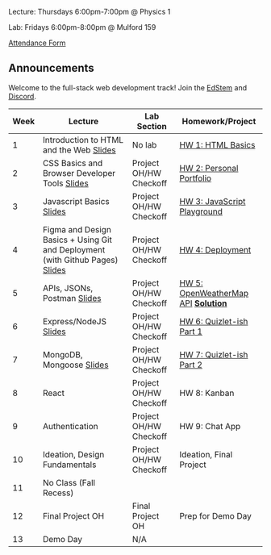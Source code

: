 Lecture: Thursdays 6:00pm-7:00pm @ Physics 1

Lab: Fridays 6:00pm-8:00pm @ Mulford 159 

[Attendance Form](https://forms.gle/5REaGHkrjmcmBBMN7)

## Announcements
Welcome to the full-stack web development track! Join the [EdStem](https://edstem.org/us/join/HBYrcK) and [Discord](https://discord.gg/9AyPkfTNmW).

| Week | Lecture                                                                                                                                         | Lab Section            | Homework/Project                  |
|------|-------------------------------------------------------------------------------------------------------------------------------------------------|------------------------|-----------------------------------|
| 1    | Introduction to HTML and the Web [Slides](https://docs.google.com/presentation/d/1oIhAJQMbuX0RaJVy-KJbFX_3WF2sUqkB19jetqKAFoM/edit?usp=sharing) | No lab                 | [HW 1: HTML Basics](#/hw/web/hw1) |
| 2    | CSS Basics and Browser Developer Tools [Slides](https://docs.google.com/presentation/d/1QjoMNy4mx5S1vY2atVhXmdHhDMJ3bsDH5PvGybvVTZA/edit?usp=sharing)                   | Project OH/HW Checkoff | [HW 2: Personal Portfolio](#/hw/web/hw2)          |
| 3    | Javascript Basics [Slides](https://docs.google.com/presentation/d/1OV4TMladevhoc5WVB7TARH2X2YRxr6bdnhiQDyt7g04/edit?usp=sharing)                                                                               | Project OH/HW Checkoff | [HW 3: JavaScript Playground](#/hw/web/hw3)       |
| 4    | Figma and Design Basics + Using Git and Deployment (with Github Pages) [Slides](https://docs.google.com/presentation/d/1iq1povhkbDyER4ieXQMWEZFgwhrN7wip8O3aLZ148Qc/edit?usp=sharing)                                                                                                                        | Project OH/HW Checkoff | [HW 4: Deployment](/#/hw/web/hw4)                  |
| 5    | APIs, JSONs, Postman [Slides](https://docs.google.com/presentation/d/13-ZwGWiGNlzzBCP1AMaWbUjl7xiBrfg9_tTCQnDzwII/edit?usp=sharing)                                                                                                                           | Project OH/HW Checkoff | [HW 5: OpenWeatherMap API](/#/hw/web/hw5) **[Solution](assets/hw5/solution.js)**         |
| 6    | Express/NodeJS [Slides](https://docs.google.com/presentation/d/1lQhSJYwWHICbmTthkPnAbzsEIENBHxXvvk94_Sb1ylY/edit?usp=sharing)                                                                                                                                  | Project OH/HW Checkoff | [HW 6: Quizlet-ish Part 1](/#/hw/web/hw6)                 |
| 7    | MongoDB, Mongoose [Slides](https://docs.google.com/presentation/d/16j-yVYaGACbVLUCiSXCpHFEfJJese8VB38beIoo8elI/edit?usp=sharing)                                                                                                                              | Project OH/HW Checkoff | [HW 7: Quizlet-ish Part 2](#/hw/web/hw7)                 |
| 8    | React                                                                                                                                           | Project OH/HW Checkoff | HW 8: Kanban                      |
| 9    | Authentication                                                                                                                                  | Project OH/HW Checkoff | HW 9: Chat App                    |
| 10   | Ideation, Design Fundamentals                                                                                                                   | Project OH/HW Checkoff | Ideation, Final Project           |
| 11   | No Class (Fall Recess)                                                                                                                          |                        |                                   |
| 12   | Final Project OH                                                                                                                                | Final Project OH       | Prep for Demo Day                 |
| 13   | Demo Day                                                                                                                                        | N/A                    |                                   |
